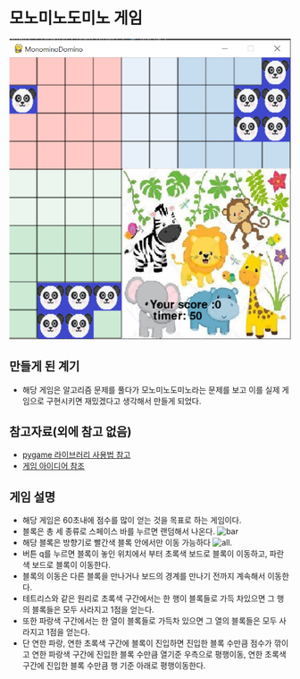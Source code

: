# 모노미노도미노 게임

![all](./image/opensource_pic.png) <br/>
## 만들게 된 계기
- 해당 게임은 알고리즘 문제를 풀다가 모노미노도미노라는 문제를 보고 이를 실제 게임으로 구현시키면
재밌겠다고 생각해서 만들게 되었다. </br>
## 참고자료(외에 참고 없음)
- [pygame 라이브러리 사용법 참고](https://www.youtube.com/watch?v=Dkx8Pl6QKW0&t=456s) <br/>
- [게임 아이디어 참조](https://www.acmicpc.net/problem/19235)</br>

## 게임 설명
- 해당 게임은 60초내에 점수를 많이 얻는 것을 목표로 하는 게임이다.
- 블록은 총 세 종류로 스페이스 바를 누르면 랜덤해서 나온다.
![bar](https://upload.acmicpc.net/1453b25c-e0c1-4b99-9eda-bba9336beab1/-/preview/)
- 해당 블록은 방향기로 빨간색 블록 안에서만 이동 가능하다
![all](https://blog.kakaocdn.net/dn/dvSqH8/btqXu4y1D2s/9P1ahBYaKZmcRttToldo9k/img.png).
- 버튼 q를 누르면 블록이 놓인 위치에서 부터 초록색 보드로 블록이 이동하고, 파란색 보드로
블록이 이동한다.
- 블록의 이동은 다른 블록을 만나거나 보드의 경계를 만나기 전까지 계속해서 이동한다.
- 테트리스와 같은 원리로 초록색 구간에서는 한 행이 블록들로 가득 차있으면 그 행의
블록들은 모두 사라지고 1점을 얻는다.
- 또한 파랑색 구간에서는 한 열이 블록들로 가득차 있으면 그 열의 블록들은 모두 사라지고 1점을 얻는다.
- 단 연한 파랑, 연한 초록색 구간에 블록이 진입하면 진입한 블록 수만큼 점수가 깎이고 연한 파랑색 구간에 진입한 블록
수만큼 열기준 우측으로 평행이동, 연한 초록색 구간에 진입한 블록 수만큼 행 기준 아래로 평행이동한다.



